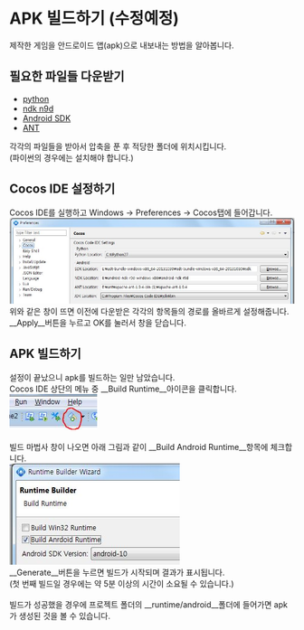 APK 빌드하기 (수정예정)
====

제작한 게임을 안드로이드 앱(apk)으로 내보내는 방법을 알아봅니다.

필요한 파일들 다운받기
----
* [python](https://www.python.org/downloads/release/python-278/)
* [ndk n9d](http://dl.google.com/android/ndk/android-ndk-r9d-windows-x86.zip)
* [Android SDK](https://dl.google.com/android/android-sdk_r24.0.2-windows.zip)
* [ANT](http://mirror.apache-kr.org//ant/binaries/apache-ant-1.9.4-bin.zip)

각각의 파일들을 받아서 압축을 푼 후 적당한 폴더에 위치시킵니다.<br>
(파이썬의 경우에는 설치해야 합니다.)

Cocos IDE 설정하기
----
Cocos IDE를 실행하고 Windows -> Preferences -> Cocos탭에 들어갑니다.<br>
![pref](pref.jpg)<br>
위와 같은 창이 뜨면 이전에 다운받은 각각의 항목들의 경로를 올바르게 설정해줍니다.<br>
__Apply__버튼을 누르고 OK를 눌러서 창을 닫습니다.

APK 빌드하기
----
설정이 끝났으니 apk를 빌드하는 일만 남았습니다.<br>
Cocos IDE 상단의 메뉴 중 __Build Runtime__아이콘을 클릭합니다.<br>
![icon](icon.jpg)<br><br>
빌드 마법사 창이 나오면 아래 그림과 같이 __Build Android Runtime__항목에 체크합니다.<br>
![option](option.jpg)<br>
__Generate__버튼을 누르면 빌드가 시작되며 결과가 표시됩니다. <br>
(첫 번째 빌드일 경우에는 약 5분 이상의 시간이 소요될 수 있습니다.)<br><br>
빌드가 성공했을 경우에 프로젝트 폴더의 __runtime/android__폴더에 들어가면 apk가 생성된 것을 볼 수 있습니다.

